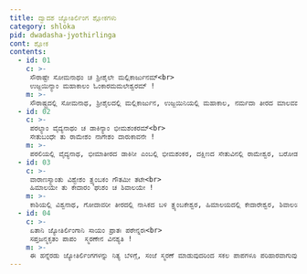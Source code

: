 ```yaml
---
title: ದ್ವಾದಶ ಜ್ಯೋತಿರ್ಲಿಂಗ ಶ್ಲೋಕಗಳು 
category: shloka
pid: dwadasha-jyothirlinga
cont: ಶ್ಲೋಕ
contents:
  - id: 01
    c: >- 
     ಸೌರಾಷ್ಟೇ ಸೋಮನಾಥಂ ಚ ಶ್ರೀಶೈಲೇ ಮಲ್ಲಿಕಾರ್ಜುನಮ್<br>
     ಉಜ್ಜಯಿನ್ಯಾಂ ಮಹಾಕಾಲಂ ಓಂಕಾರಮಮಲೇಶ್ವರಮ್ !
    m: >-
     ಸೌರಾಷ್ಟ್ರದಲ್ಲಿ ಸೋಮನಾಥ, ಶ್ರೀಶೈಲದಲ್ಲಿ ಮಲ್ಲಿಕಾರ್ಜುನ, ಉಜ್ಜಯಿನಿಯಲ್ಲಿ ಮಹಾಕಾಲ, ನರ್ಮದಾ ತೀರದ ಮಾಲವದಲ್ಲಿ ಅಮಲೇಶ್ವರನಾದ ಓಂಕಾರೇಶ್ವರ - ಇವರನ್ನು ಸ್ಮರಿಸೋಣ.
  - id: 02
    c: >- 
     ಪರಲ್ಯಾಂ ವೈದ್ಯನಾಥಂ ಚ ಡಾಕಿನ್ಯಾಂ ಭೀಮಶಂಕರಮ್<br>
     ಸೇತುಬಂಧೇ ತು ರಾಮೇಶಂ ನಾಗೇಶಂ ದಾರುಕಾವನೇ !
    m: >-
     ಪರಲಿಯಲ್ಲಿ ವೈದ್ಯನಾಥ, ಭೀಮಾತೀರದ ಡಾಕಿನೀ ಎಂಬಲ್ಲಿ ಭೀಮಶಂಕರ, ದಕ್ಷಿಣದ ಸೇತುವಿನಲ್ಲಿ ರಾಮೇಶ್ವರ, ಬರೋಡದ ದಾರುಕಾವನದಲ್ಲಿ ನಾಗೇಶ್ವರ - ಇವರನ್ನು ಸ್ಮರಿಸೋಣ.
  - id: 03
    c: >- 
     ವಾರಾಣಸ್ಯಾಂತು ವಿಶ್ವೇಶಂ ತ್ರ್ಯಂಬಕಂ ಗೌತಮೀ ತಟೇ<br>
     ಹಿಮಾಲಯೇ ತು ಕೇದಾರಂ ಘುಶಂ ಚ ಶಿವಾಲಯೇ !
    m: >-
     ಕಾಶಿಯಲ್ಲಿ ವಿಶ್ವನಾಥ, ಗೋದಾವರೀ ತೀರದಲ್ಲಿ ನಾಸಿಕದ ಬಳಿ ತ್ರ್ಯಂಬಕೇಶ್ವರ, ಹಿಮಾಲಯದಲ್ಲಿ ಕೇದಾರೇಶ್ವರ, ಶಿವಾಲಯದಲ್ಲಿ ಘುಶೇಶ್ವರ - ಇವರನ್ನು ಸ್ಮರಿಸೋಣ.
  - id: 04
    c: >- 
     ಏತಾನಿ ಜ್ಯೋತಿರ್ಲಿಂಗಾನಿ ಸಾಯಂ ಪ್ರಾತಃ ಪಠೇನ್ನರಃ<br>
     ಸಪ್ತಜನ್ಮಕೃತಂ ಪಾಪಂ  ಸ್ಮರಣೇನ ವಿನಶ್ಯತಿ !
    m: >-
     ಈ ಹನ್ನೆರಡು ಜ್ಯೋತಿರ್ಲಿಂಗಗಳನ್ನು ನಿತ್ಯ ಬೆಳಿಗ್ಗೆ, ಸಂಜೆ ಸ್ಮರಣೆ ಮಾಡುವುದರಿಂದ ಸಕಲ ಪಾಪಗಳೂ ಪರಿಹಾರವಾಗುವುವು.
---
```

